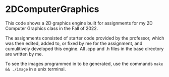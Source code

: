 # 2DComputerGraphics

This code shows a 2D graphics engine built for assignments for my 2D Computer Graphics class in the Fall of 2022.

The assignments consisted of starter code provided by the professor, which was then edited, added to, or fixed by me for the assignment, and cumulitively developed this engine. All .cpp and .h files in the base directory are written by me.

To see the images programmed in to be generated, use the commands ``make && ./image`` in a unix terminal.
